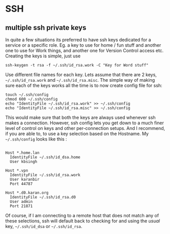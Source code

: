 # SSH

## multiple ssh private keys

In quite a few situations its preferred to have ssh keys dedicated for a service or a specific role. Eg. a key to use for home / fun stuff and another one to use for Work things, and another one for Version Control access etc. Creating the keys is simple, just use

    ssh-keygen -t rsa -f ~/.ssh/id_rsa.work -C "Key for Word stuff"

Use different file names for each key. Lets assume that there are 2 keys, `~/.ssh/id_rsa.work` and `~/.ssh/id_rsa.misc`. The simple way of making sure each of the keys works all the time is to now create config file for ssh:

    touch ~/.ssh/config
    chmod 600 ~/.ssh/config
    echo "IdentityFile ~/.ssh/id_rsa.work" >> ~/.ssh/config
    echo "IdentityFile ~/.ssh/id_rsa.misc" >> ~/.ssh/config

This would make sure that both the keys are always used whenever ssh makes a connection. However, ssh config lets you get down to a much finer level of control on keys and other per-connection setups. And I recommend, if you are able to, to use a key selection based on the Hostname. My `~/.ssh/config` looks like this :

<pre><code>
Host *.home.lan
  IdentityFile ~/.ssh/id_dsa.home
  User kbsingh

Host *.vpn
  IdentityFile ~/.ssh/id_rsa.work
  User karanbir
  Port 44787

Host *.d0.karan.org
  IdentityFile ~/.ssh/id_rsa.d0
  User admin
  Port 21871
</code></pre>

Of course, if I am connecting to a remote host that does not match any of these selections, ssh will default back to checking for and using the *usual* key, `~/.ssh/id_dsa` or `~/.ssh/id_rsa`.